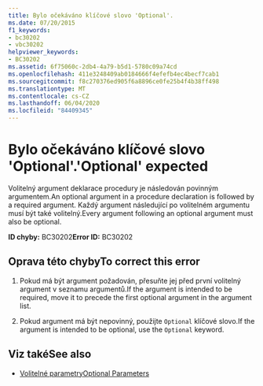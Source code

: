 ```yaml
---
title: Bylo očekáváno klíčové slovo 'Optional'.
ms.date: 07/20/2015
f1_keywords:
- bc30202
- vbc30202
helpviewer_keywords:
- BC30202
ms.assetid: 6f75060c-2db4-4a79-b5d1-5780c09a74cd
ms.openlocfilehash: 411e3248409ab0184666f4efefb4ec4becf7cab1
ms.sourcegitcommit: f8c270376ed905f6a8896ce0fe25b4f4b38ff498
ms.translationtype: MT
ms.contentlocale: cs-CZ
ms.lasthandoff: 06/04/2020
ms.locfileid: "84409345"
---
```

# <a name="optional-expected"></a><span data-ttu-id="c4e4d-102">Bylo očekáváno klíčové slovo 'Optional'.</span><span class="sxs-lookup"><span data-stu-id="c4e4d-102">'Optional' expected</span></span>
<span data-ttu-id="c4e4d-103">Volitelný argument deklarace procedury je následován povinným argumentem.</span><span class="sxs-lookup"><span data-stu-id="c4e4d-103">An optional argument in a procedure declaration is followed by a required argument.</span></span> <span data-ttu-id="c4e4d-104">Každý argument následující po volitelném argumentu musí být také volitelný.</span><span class="sxs-lookup"><span data-stu-id="c4e4d-104">Every argument following an optional argument must also be optional.</span></span>  
  
 <span data-ttu-id="c4e4d-105">**ID chyby:** BC30202</span><span class="sxs-lookup"><span data-stu-id="c4e4d-105">**Error ID:** BC30202</span></span>  
  
## <a name="to-correct-this-error"></a><span data-ttu-id="c4e4d-106">Oprava této chyby</span><span class="sxs-lookup"><span data-stu-id="c4e4d-106">To correct this error</span></span>  
  
1. <span data-ttu-id="c4e4d-107">Pokud má být argument požadován, přesuňte jej před první volitelný argument v seznamu argumentů.</span><span class="sxs-lookup"><span data-stu-id="c4e4d-107">If the argument is intended to be required, move it to precede the first optional argument in the argument list.</span></span>  
  
2. <span data-ttu-id="c4e4d-108">Pokud argument má být nepovinný, použijte `Optional` klíčové slovo.</span><span class="sxs-lookup"><span data-stu-id="c4e4d-108">If the argument is intended to be optional, use the `Optional` keyword.</span></span>  
  
## <a name="see-also"></a><span data-ttu-id="c4e4d-109">Viz také</span><span class="sxs-lookup"><span data-stu-id="c4e4d-109">See also</span></span>

- [<span data-ttu-id="c4e4d-110">Volitelné parametry</span><span class="sxs-lookup"><span data-stu-id="c4e4d-110">Optional Parameters</span></span>](../../programming-guide/language-features/procedures/optional-parameters.md)
